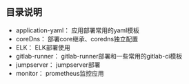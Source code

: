 ## 目录说明

- application-yaml： 应用部署常用的yaml模板
- coreDns： 部署core继承、coredns独立配置
- ELK： ELK部署使用
- gitlab-runner： gitlab-runner部署和一些常用的gitlab-ci模板
- jumpserver： jumpserver部署
- monitor： prometheus监控应用